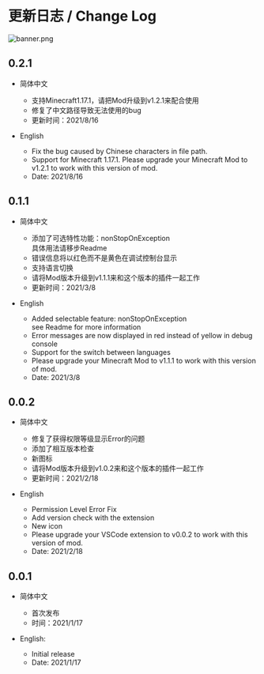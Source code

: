 # 更新日志 / Change Log

![banner.png](https://i.loli.net/2021/02/17/3lkRqAjT5hNGorJ.png)

## 0.2.1

- 简体中文
  - 支持Minecraft1.17.1，请把Mod升级到v1.2.1来配合使用
  - 修复了中文路径导致无法使用的bug
  - 更新时间：2021/8/16

- English
  - Fix the bug caused by Chinese characters in file path.
  - Support for Minecraft 1.17.1. Please upgrade your Minecraft Mod to v1.2.1 to work with this version of mod.
  - Date: 2021/8/16

## 0.1.1

- 简体中文
  - 添加了可选特性功能：nonStopOnException  
    具体用法请移步Readme
  - 错误信息将以红色而不是黄色在调试控制台显示
  - 支持语言切换
  - 请将Mod版本升级到v1.1.1来和这个版本的插件一起工作
  - 更新时间：2021/3/8

- English
  - Added selectable feature: nonStopOnException  
  see Readme for more information
  - Error messages are now displayed in red instead of yellow in debug console
  - Support for the switch between languages
  - Please upgrade your Minecraft Mod to v1.1.1 to work with this version of mod.
  - Date: 2021/3/8

## 0.0.2

- 简体中文
  - 修复了获得权限等级显示Error的问题
  - 添加了相互版本检查
  - 新图标
  - 请将Mod版本升级到v1.0.2来和这个版本的插件一起工作
  - 更新时间：2021/2/18

- English
  - Permission Level Error Fix
  - Add version check with the extension
  - New icon
  - Please upgrade your VSCode extension to v0.0.2 to work with this version of mod.
  - Date: 2021/2/18

## 0.0.1

- 简体中文
  - 首次发布
  - 时间：2021/1/17

- English:
  - Initial release  
  - Date: 2021/1/17

